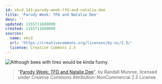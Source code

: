 ```yaml
---
id: xkcd.143-parody-week-tfd-and-natalie-dee
title: 'Parody Week: TFD and Natalie Dee'
desc: ''
updated: 1155711600000
created: 1155711600000
sources:
  name: xkcd
  url: 'https://creativecommons.org/licenses/by-nc/2.5/'
  license: Creative Commons 2.5
---
```

![Although bees with tires would be kinda funny.](https://imgs.xkcd.com/comics/tfd_nataliedee.png)
> "[Parody Week: TFD and Natalie Dee](https://xkcd.com/143/)", by Randall Munroe, licensed under Creative Commons Attribution-NonCommercial 2.5 License
